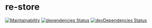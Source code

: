 re-store
========

[![Maintainability](https://api.codeclimate.com/v1/badges/b2b46808f6e7df9f77f2/maintainability)](https://codeclimate.com/github/mschnee/re-store/maintainability)
[![dependencies Status](https://david-dm.org/mschnee/re-store/status.svg)](https://david-dm.org/mschnee/re-store)
[![devDependencies Status](https://david-dm.org/mschnee/re-store/dev-status.svg)](https://david-dm.org/mschnee/re-store?type=dev)